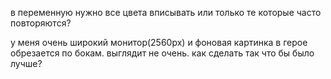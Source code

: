 в переменную нужно все цвета вписывать или только те которые часто повторяются?

у меня очень широкий монитор(2560px) и фоновая картинка в герое обрезается по бокам. выглядит не очень. как сделать так что бы было лучше?

